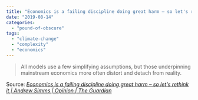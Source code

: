 ```yaml
---
title: "Economics is a failing discipline doing great harm – so let's rethink it"
date: "2019-08-14"
categories: 
  - "pound-of-obscure"
tags: 
  - "climate-change"
  - "complexity"
  - "economics"
---
```


> All models use a few simplifying assumptions, but those underpinning mainstream economics more often distort and detach from reality.

Source: _[Economics is a failing discipline doing great harm – so let's rethink it | Andrew Simms | Opinion | The Guardian](https://www.theguardian.com/commentisfree/2019/aug/03/economics-global-economy-climate-crisis)_
